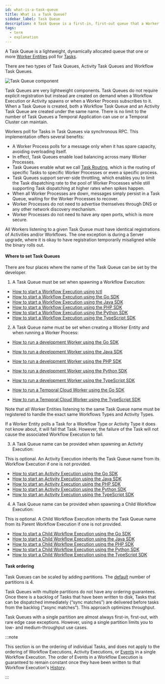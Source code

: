 ```yaml
---
id: what-is-a-task-queue
title: What is a Task Queue?
sidebar_label: Task Queue
description: A Task Queue is a first-in, first-out queue that a Worker Process polls for Tasks.
tags:
  - term
  - explanation
---
```


A Task Queue is a lightweight, dynamically allocated queue that one or more [Worker Entities](/concepts/what-is-a-worker-entity) poll for [Tasks](/concepts/what-is-a-task).

There are two types of Task Queues, Activity Task Queues and Workflow Task Queues.

![Task Queue component](/diagrams/task-queue.svg)

Task Queues are very lightweight components.
Task Queues do not require explicit registration but instead are created on demand when a Workflow Execution or Activity spawns or when a Worker Process subscribes to it.
When a Task Queue is created, both a Workflow Task Queue and an Activity Task Queue are created under the same name.
There is no limit to the number of Task Queues a Temporal Application can use or a Temporal Cluster can maintain.

Workers poll for Tasks in Task Queues via synchronous RPC.
This implementation offers several benefits:

- A Worker Process polls for a message only when it has spare capacity, avoiding overloading itself.
- In effect, Task Queues enable load balancing across many Worker Processes.
- Task Queues enable what we call [Task Routing](/concepts/what-is-task-routing), which is the routing of specific Tasks to specific Worker Processes or even a specific process.
- Task Queues support server-side throttling, which enables you to limit the Task dispatching rate to the pool of Worker Processes while still supporting Task dispatching at higher rates when spikes happen.
- When all Worker Processes are down, messages simply persist in a Task Queue, waiting for the Worker Processes to recover.
- Worker Processes do not need to advertise themselves through DNS or any other network discovery mechanism.
- Worker Processes do not need to have any open ports, which is more secure.

All Workers listening to a given Task Queue must have identical registrations of Activities and/or Workflows.
The one exception is during a Server upgrade, where it is okay to have registration temporarily misaligned while the binary rolls out.

#### Where to set Task Queues

There are four places where the name of the Task Queue can be set by the developer.

1. A Task Queue must be set when spawning a Workflow Execution:

- [How to start a Workflow Execution using tctl](/tctl-v1/workflow#start)
- [How to start a Workflow Execution using the Go SDK](/go/spawning-workflows)
- [How to start a Workflow Execution using the Java SDK](/java/how-to-spawn-a-workflow-execution-in-java)
- [How to start a Workflow Execution using the PHP SDK](/php/spawning-workflows)
- [How to start a Workflow Execution using the Python SDK](/python/spawning-workflows)
- [How to start a Workflow Execution using the TypeScript SDK](/typescript/spawning-workflows)

2. A Task Queue name must be set when creating a Worker Entity and when running a Worker Process:

- [How to run a development Worker using the Go SDK](/go/how-to-develop-a-worker-in-go)
- [How to run a development Worker using the Java SDK](/java/how-to-develop-a-worker-program-in-java)
- [How to run a development Worker using the PHP SDK](/php/run-a-dev-worker)
- [How to run a development Worker using the Python SDK](/python/run-a-dev-worker)
- [How to run a development Worker using the TypeScript SDK](/typescript/run-a-dev-worker)

- [How to run a Temporal Cloud Worker using the Go SDK](/go/run-a-temporal-cloud-worker)
- [How to run a Temporal Cloud Worker using the TypeScript SDK](/typescript/run-a-temporal-cloud-worker)

Note that all Worker Entities listening to the same Task Queue name must be registered to handle the exact same Workflows Types and Activity Types.

If a Worker Entity polls a Task for a Workflow Type or Activity Type it does not know about, it will fail that Task.
However, the failure of the Task will not cause the associated Workflow Execution to fail.

3. A Task Queue name can be provided when spawning an Activity Execution:

This is optional.
An Activity Execution inherits the Task Queue name from its Workflow Execution if one is not provided.

- [How to start an Activity Execution using the Go SDK](/go/spawning-activities)
- [How to start an Activity Execution using the Java SDK](/java/spawning-activities)
- [How to start an Activity Execution using the PHP SDK](/php/spawning-activities)
- [How to start an Activity Execution using the Python SDK](/python/spawning-activities)
- [How to start an Activity Execution using the TypeScript SDK](/typescript/spawning-activities)

4. A Task Queue name can be provided when spawning a Child Workflow Execution:

This is optional.
A Child Workflow Execution inherits the Task Queue name from its Parent Workflow Execution if one is not provided.

- [How to start a Child Workflow Execution using the Go SDK](/go/child-workflows)
- [How to start a Child Workflow Execution using the Java SDK](/java/child-workflows)
- [How to start a Child Workflow Execution using the PHP SDK](/php/child-workflows)
- [How to start a Child Workflow Execution using the Python SDK](/python/child-workflows)
- [How to start a Child Workflow Execution using the TypeScript SDK](/typescript/child-workflows)

#### Task ordering

Task Queues can be scaled by adding partitions.
The [default](/references/dynamic-configuration#service-level-rps-limits) number of partitions is 4.

Task Queues with multiple partitions do not have any ordering guarantees.
Once there is a backlog of Tasks that have been written to disk, Tasks that can be dispatched immediately (“sync matches”) are delivered before tasks from the backlog (“async matches”).
This approach optimizes throughput.

Task Queues with a single partition are almost always first-in, first-out, with rare edge case exceptions.
However, using a single partition limits you to low- and medium-throughput use cases.

:::note

This section is on the ordering of individual Tasks, and does not apply to the ordering of Workflow Executions, Activity Executions, or [Events](/workflows#event) in a single Workflow Execution.
The order of Events in a Workflow Execution is guaranteed to remain constant once they have been written to that Workflow Execution's [History](/workflows#event-history).

:::
